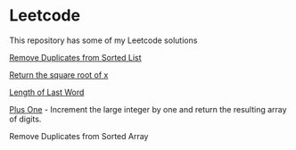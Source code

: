 # Leetcode
This repository has some of my Leetcode solutions

[Remove Duplicates from Sorted List](https://github.com/AdityaManojMenon/Leetcode/tree/main/0083-remove-duplicates-from-sorted-list)

[Return the square root of x](https://github.com/AdityaManojMenon/Leetcode/tree/main/0069-sqrtx)

[Length of Last Word](https://github.com/AdityaManojMenon/Leetcode/tree/main/0058-length-of-last-word)

[Plus One](https://github.com/AdityaManojMenon/Leetcode/tree/main/0066-plus-one) - Increment the large integer by one and return the resulting array of digits.

Remove Duplicates from Sorted Array
